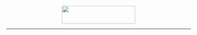 <!DOCTYPE html>
<head>
<center>
<p align="center"> <img src="https://www.google.com/url?sa=i&url=https%3A%2F%2Fin.pinterest.com%2Fpin%2F708965166341754475%2F&psig=AOvVaw3pfjAnSSjGukM2ix43qA-U&ust=1702128811964000&source=images&cd=vfe&opi=89978449&ved=0CBEQjRxqFwoTCIiMsY76_4IDFQAAAAAdAAAAABAI"height="50" ; width="200"> </p>
<hr>
